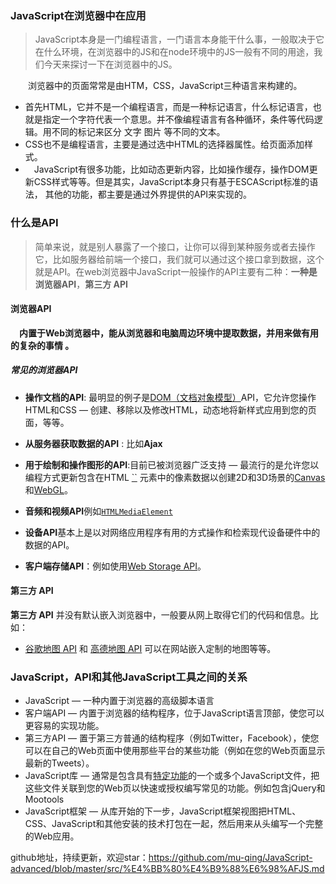 ### JavaScript在浏览器中在应用

>  JavaScript本身是一门编程语言，一门语言本身能干什么事，一般取决于它在什么环境，在浏览器中的JS和在node环境中的JS一般有不同的用途，我们今天来探讨一下在浏览器中的JS。

　　浏览器中的页面常常是由HTM，CSS，JavaScript三种语言来构建的。

  - 首先HTML，它并不是一个编程语言，而是一种标记语言，什么标记语言，也就是指定一个字符代表一个意思。并不像编程语言有各种循环，条件等代码逻辑。用不同的标记来区分 文字 图片 等不同的文本。
  -  CSS也不是编程语言，主要是通过选中HTML的选择器属性。给页面添加样式。
  - 　JavaScript有很多功能，比如动态更新内容，比如操作缓存，操作DOM更新CSS样式等等。但是其实，JavaScript本身只有基于ESCAScript标准的语法， 其他的功能，都主要是通过外界提供的API来实现的。

### 什么是API

>  简单来说，就是别人暴露了一个接口，让你可以得到某种服务或者去操作它，比如服务器给前端一个接口，我们就可以通过这个接口拿到数据，这个就是API。在web浏览器中JavaScript一般操作的API主要有二种：**一种是浏览器API**，**第三方 API**



#### 浏览器API

　**内置于Web浏览器中，能从浏览器和电脑周边环境中提取数据，并用来做有用的复杂的事情 。**

##### 常见的浏览器API

- **操作文档的API**: 最明显的例子是[DOM（文档对象模型）](https://developer.mozilla.org/zh-CN/docs/Web/API/Document_Object_Model)API，它允许您操作HTML和CSS — 创建、移除以及修改HTML，动态地将新样式应用到您的页面，等等。
- **从服务器获取数据的API** : 比如**Ajax**
- **用于绘制和操作图形的API**:目前已被浏览器广泛支持 — 最流行的是允许您以编程方式更新包含在HTML [``](https://developer.mozilla.org/zh-CN/docs/Web/HTML/Element/canvas) 元素中的像素数据以创建2D和3D场景的[Canvas](https://developer.mozilla.org/en-US/docs/Web/API/Canvas_API)和[WebGL](https://developer.mozilla.org/en-US/docs/Web/API/WebGL_API)。

- **音频和视频API**例如[`HTMLMediaElement`](https://developer.mozilla.org/zh-CN/docs/Web/API/HTMLMediaElement)

- **设备API**基本上是以对网络应用程序有用的方式操作和检索现代设备硬件中的数据的API。
- **客户端存储API**：例如使用[Web Storage API](https://developer.mozilla.org/zh-CN/docs/Web/API/Web_Storage_API)。



#### 第三方 API

**第三方 API** 并没有默认嵌入浏览器中，一般要从网上取得它们的代码和信息。比如：

- [谷歌地图 API](https://developers.google.com/maps/) 和 [高德地图 API](https://lbs.amap.com/) 可以在网站嵌入定制的地图等等。

  

### JavaScript，API和其他JavaScript工具之间的关系

- JavaScript — 一种内置于浏览器的高级脚本语言
- 客户端API — 内置于浏览器的结构程序，位于JavaScript语言顶部，使您可以更容易的实现功能。
- 第三方API — 置于第三方普通的结构程序（例如Twitter，Facebook），使您可以在自己的Web页面中使用那些平台的某些功能（例如在您的Web页面显示最新的Tweets）。
- JavaScript库 — 通常是包含具有[特定功能](https://developer.mozilla.org/en-US/docs/Learn/JavaScript/Building_blocks/Functions#Custom_functions)的一个或多个JavaScript文件，把这些文件关联到您的Web页以快速或授权编写常见的功能。例如包含jQuery和Mootools
- JavaScript框架 — 从库开始的下一步，JavaScript框架视图把HTML、CSS、JavaScript和其他安装的技术打包在一起，然后用来从头编写一个完整的Web应用。

github地址，持续更新，欢迎star：<https://github.com/mu-qing/JavaScript-advanced/blob/master/src/%E4%BB%80%E4%B9%88%E6%98%AFJS.md>